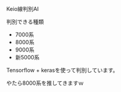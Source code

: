 Keio線判別AI

判別できる種類

* 7000系
* 8000系
* 9000系
* 新5000系

Tensorflow + kerasを使って判別しています。

やたら8000系を推してきますｗ
